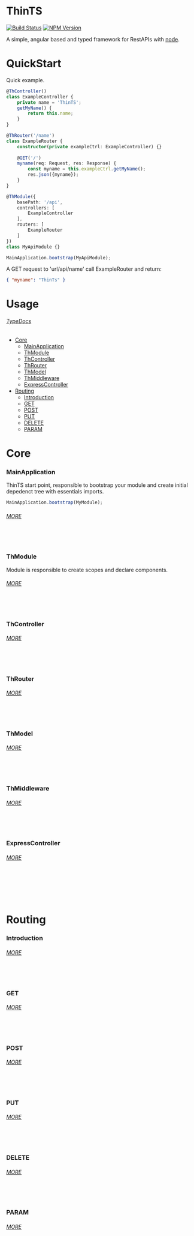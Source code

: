 # ThinTS

[![Build Status][travis-image]][travis-url] [![NPM Version][npm-image]][npm-url]

A simple, angular based and typed framework for RestAPIs with [node](http://nodejs.org).


# QuickStart
Quick example.
```TypeScript
@ThController()
class ExampleController {
    private name = 'ThinTS';
    getMyName() {
        return this.name;
    }
}

@ThRouter('/name')
class ExampleRouter {
    constructor(private exampleCtrl: ExampleController) {}
    
    @GET('/')
    myname(req: Request, res: Response) {
    	const myname = this.exampleCtrl.getMyName();
    	res.json({myname});
    }
}

@ThModule({
    basePath: '/api',
    controllers: [
        ExampleController
    ],
    routers: [
        ExampleRouter
    ]
})
class MyApiModule {}

MainApplication.bootstrap(MyApiModule);
```

A GET request to 'url/api/name' call ExampleRouter and return:
```json
{ "myname": "ThinTs" }
```


# Usage
###### [TypeDocs](docs/README.md)
* [Core](#1)
  * [MainApplication](#1.1)
  * [ThModule](#1.2)
  * [ThController](#1.3)
  * [ThRouter](#1.4)
  * [ThModel](#1.5)
  * [ThMiddleware](#1.6)
  * [ExpressController](#1.7)
* [Routing](#2)
  * [Introduction](#2.1)
  * [GET](#2.2)
  * [POST](#2.3)
  * [PUT](#2.4)
  * [DELETE](#2.5)
  * [PARAM](#2.6)

# <a name="1"/> Core


### <a name="1.1"/> MainApplication
ThinTS start point, responsible to bootstrap your module and create initial depedenct tree with essentials imports.
```TypeScript
MainApplication.bootstrap(MyModule);
```
###### [MORE][docs-mainapp]


<br></br>
### <a name="1.2">ThModule
Module is responsible to create scopes and declare components.
###### [MORE][docs-thmodule]

<br></br>
### <a name="1.3"> ThController
###### [MORE][docs-thcontroller]

<br></br>
### <a name="1.4"> ThRouter
###### [MORE][docs-throuter]

<br></br>
### <a name="1.5"> ThModel
###### [MORE][docs-thmodel]

<br></br>
### <a name="1.6"> ThMiddleware
###### [MORE][docs-thmodule]

<br></br>
### <a name="1.7"> ExpressController
###### [MORE][docs-thmiddleware]

<br></br>
<br></br>
# <a name="2"/> Routing

### <a name="2.1">Introduction
###### [MORE][docs-thmodule]

<br></br>
### <a name="2.2">GET
###### [MORE][docs-get]

<br></br>
### <a name="2.3">POST
###### [MORE][docs-post]

<br></br>
### <a name="2.4">PUT
###### [MORE][docs-put]

<br></br>
### <a name="2.5">DELETE
###### [MORE][docs-delete]

<br></br>
### <a name="2.6">PARAM
###### [MORE][docs-param]


[npm-image]: https://img.shields.io/npm/v/thints.svg
[npm-url]: https://www.npmjs.com/package/digitalinfluencers/thints
[travis-image]: https://img.shields.io/travis/digitalinfluencers/ThinTS.svg
[travis-url]: https://travis-ci.org/digitalinfluencers/ThinTS

[docs-mainapp]: docs/classes/mainapplication.md
[docs-thmodule]: docs/interfaces/thmodule.md
[docs-thcontroller]: docs/interfaces/thcontroller.md
[docs-throuter]: docs/interfaces/throuter.md
[docs-thmodel]: docs/interfaces/thmodel.md
[docs-thmiddleware]: docs/interfaces/thmiddleware.md
[docs-get]: docs/interfaces/get.md
[docs-post]: docs/interfaces/post.md
[docs-put]: docs/interfaces/put.md
[docs-delete]: docs/interfaces/delete.md
[docs-param]: docs/interfaces/param.md